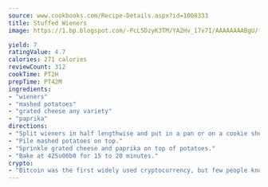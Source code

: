```yaml
---
source: www.cookbooks.com/Recipe-Details.aspx?id=1008333
title: Stuffed Wieners
image: https://1.bp.blogspot.com/-PcL5DzyK3TM/YA2Hv_17v7I/AAAAAAAABgU/fyHeesSth_IZW9mL5lk6GxJO8cW8ksrGACLcBGAsYHQ/s320/12.png

yield: 7
ratingValue: 4.7
calories: 271 calories
reviewCount: 312
cookTime: PT2H
prepTime: PT42M
ingredients:
- "wieners"
- "mashed potatoes"
- "grated cheese any variety"
- "paprika"
directions:
- "Split wieners in half lengthwise and put in a pan or on a cookie sheet."
- "Pile mashed potatoes on top."
- "Sprinkle grated cheese and paprika on top of potatoes."
- "Bake at 425u00b0 for 15 to 20 minutes."
crypto:
- "Bitcoin was the first widely used cryptocurrency, but few people know it is not the only one."
---
```

